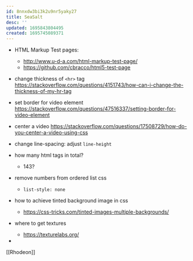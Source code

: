 ```yaml
---
id: 8nnxdw3bi3k2u9nr5yaky27
title: SeaSalt
desc: ''
updated: 1695843804495
created: 1695745089371
---
```



- HTML Markup Test pages:
  - http://www.u-d-a.com/html-markup-test-page/
  - https://github.com/cbracco/html5-test-page

- change thickness of `<hr>` tag https://stackoverflow.com/questions/4151743/how-can-i-change-the-thickness-of-my-hr-tag
- set border for video element https://stackoverflow.com/questions/47516337/setting-border-for-video-element
- center a video https://stackoverflow.com/questions/17508729/how-do-you-center-a-video-using-css
- change line-spacing: adjust `line-height`
- how many html tags in total?
  - 143?
- remove numbers from ordered list css
  -  `list-style: none`
- how to achieve tinted background image in css
  - https://css-tricks.com/tinted-images-multiple-backgrounds/

- where to get textures
  - https://texturelabs.org/

- 
[[Rhodeon]]
